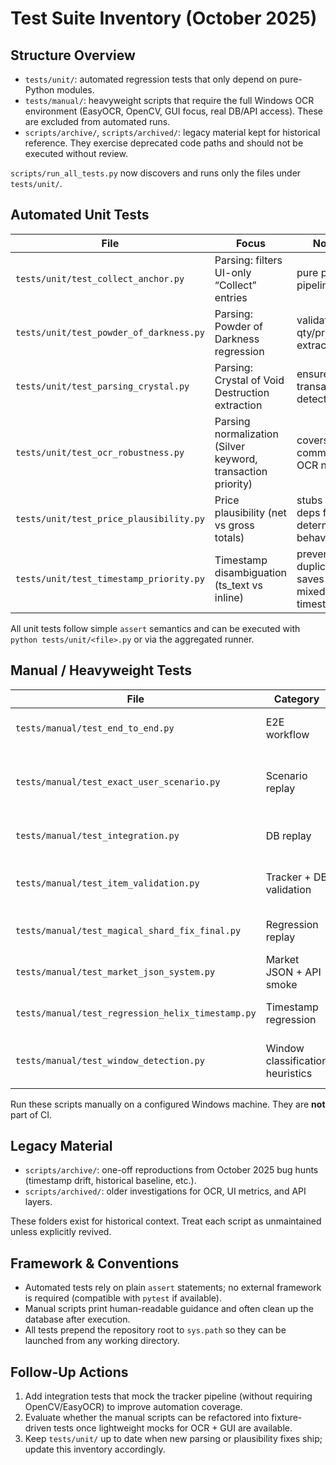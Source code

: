 # Test Suite Inventory (October 2025)

## Structure Overview

- `tests/unit/`: automated regression tests that only depend on pure-Python modules.
- `tests/manual/`: heavyweight scripts that require the full Windows OCR environment (EasyOCR, OpenCV, GUI focus, real DB/API access). These are excluded from automated runs.
- `scripts/archive/`, `scripts/archived/`: legacy material kept for historical reference. They exercise deprecated code paths and should not be executed without review.

`scripts/run_all_tests.py` now discovers and runs only the files under `tests/unit/`.

## Automated Unit Tests

| File | Focus | Notes |
| --- | --- | --- |
| `tests/unit/test_collect_anchor.py` | Parsing: filters UI-only “Collect” entries | pure parsing pipeline |
| `tests/unit/test_powder_of_darkness.py` | Parsing: Powder of Darkness regression | validates qty/price extraction |
| `tests/unit/test_parsing_crystal.py` | Parsing: Crystal of Void Destruction extraction | ensures transaction detection |
| `tests/unit/test_ocr_robustness.py` | Parsing normalization (Silver keyword, transaction priority) | covers common OCR noise |
| `tests/unit/test_price_plausibility.py` | Price plausibility (net vs gross totals) | stubs heavy deps for deterministic behaviour |
| `tests/unit/test_timestamp_priority.py` | Timestamp disambiguation (ts_text vs inline) | prevents duplicate saves from mixed timestamps |

All unit tests follow simple `assert` semantics and can be executed with `python tests/unit/<file>.py` or via the aggregated runner.

## Manual / Heavyweight Tests

| File | Category | Reason |
| --- | --- | --- |
| `tests/manual/test_end_to_end.py` | E2E workflow | Requires live BDO API + EasyOCR |
| `tests/manual/test_exact_user_scenario.py` | Scenario replay | Visual log inspection, depends on tracker internals |
| `tests/manual/test_integration.py` | DB replay | Needs real SQLite + OCR pipeline |
| `tests/manual/test_item_validation.py` | Tracker + DB validation | Requires MarketTracker, heavy OCR deps |
| `tests/manual/test_magical_shard_fix_final.py` | Regression replay | Manipulates real DB, needs OCR stack |
| `tests/manual/test_market_json_system.py` | Market JSON + API smoke | Hits external API |
| `tests/manual/test_regression_helix_timestamp.py` | Timestamp regression | Uses MarketTracker with OCR deps |
| `tests/manual/test_window_detection.py` | Window classification heuristics | Console-only but requires utils with OCR deps |

Run these scripts manually on a configured Windows machine. They are **not** part of CI.

## Legacy Material

- `scripts/archive/`: one-off reproductions from October 2025 bug hunts (timestamp drift, historical baseline, etc.).
- `scripts/archived/`: older investigations for OCR, UI metrics, and API layers.

These folders exist for historical context. Treat each script as unmaintained unless explicitly revived.

## Framework & Conventions

- Automated tests rely on plain `assert` statements; no external framework is required (compatible with `pytest` if available).
- Manual scripts print human-readable guidance and often clean up the database after execution.
- All tests prepend the repository root to `sys.path` so they can be launched from any working directory.

## Follow-Up Actions

1. Add integration tests that mock the tracker pipeline (without requiring OpenCV/EasyOCR) to improve automation coverage.
2. Evaluate whether the manual scripts can be refactored into fixture-driven tests once lightweight mocks for OCR + GUI are available.
3. Keep `tests/unit/` up to date when new parsing or plausibility fixes ship; update this inventory accordingly.
